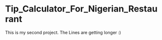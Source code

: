# Tip_Calculator_For_Nigerian_Restaurant
This is my second project. The Lines are getting longer :)
